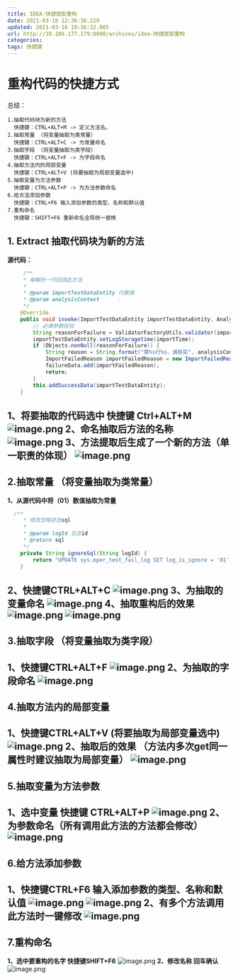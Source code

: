 ```yaml
---
title: IDEA-快捷提取重构
date: 2021-03-10 12:36:36.229
updated: 2021-03-16 19:36:22.085
url: http://39.106.177.179:8090/archives/idea-快捷提取重构
categories: 
tags: 快捷键
---
```


# 重构代码的快捷方式
总结：
```text
1.抽取代码块为新的方法
  快捷键：CTRL+ALT+M -> 定义方法名。
2.抽取常量 （将变量抽取为类常量）
  快捷键：CTRL+ALT+C -> 为常量命名
3.抽取字段 （将变量抽取为类字段）
  快捷键：CTRL+ALT+F -> 为字段命名
4.抽取方法内的局部变量
  快捷键：CTRL+ALT+V (将要抽取为局部变量选中)
5.抽取变量为方法参数
  快捷键：CTRL+ALT+P -> 为方法参数命名
6.给方法添加参数
  快捷键：CTRL+F6 输入添加参数的类型、名称和默认值
7.重构命名
  快捷键：SHIFT+F6 重新命名全局统一替换
```
## 1. Extract 抽取代码块为新的方法
**源代码：**
```java
     /**
     * 每解析一行回调此方法
     *
     * @param importTestDataEntity 行数据
     * @param analysisContext      .
     */
    @Override
    public void invoke(ImportTestDataEntity importTestDataEntity, AnalysisContext analysisContext) {
        // 必填参数校验
        String reasonForFailure = ValidatorFactoryUtils.validator(importTestDataEntity);
        importTestDataEntity.setLogStoragetime(importTime);
        if (Objects.nonNull(reasonForFailure)) {
            String reason = String.format("第%s行%s，请核实", analysisContext.readRowHolder().getRowIndex() + 1, reasonForFailure);
            ImportFailedReason importFailedReason = new ImportFailedReason(String.valueOf(UniqueID.generateId()), JSONObject.toJSONString(importTestDataEntity), reason, NOT_IGNORE, importTestDataEntity.getLogStoragetime());
            failureData.add(importFailedReason);
            return;
        }
        this.addSuccessData(importTestDataEntity);
    }
```
**1、将要抽取的代码选中 快捷键 Ctrl+ALT+M**
![image.png](http://39.106.177.179:8090/upload/2021/03/image-27a39570566f48a6978f230236b4cbe5.png)
**2、命名抽取后方法的名称**
![image.png](http://39.106.177.179:8090/upload/2021/03/image-92488dd76aa749f39a5770cd4e216ac6.png)
**3、方法提取后生成了一个新的方法（单一职责的体现）**
![image.png](http://39.106.177.179:8090/upload/2021/03/image-a6b0609a06504c8fa1a070c7b147baad.png)
---
## 2.抽取常量 （将变量抽取为类常量） 
**1、从源代码中将（01）数值抽取为常量**
```java
  /**
     * 修改忽略状态sql
     *
     * @param logId 日志id
     * @return sql
     */
    private String ignoreSql(String logId) {
        return "UPDATE sys.oper_test_fail_log SET log_is_ignore = '01' WHERE log_id = '" + logId + "'";
    }
```
**2、快捷键CTRL+ALT+C**
![image.png](http://39.106.177.179:8090/upload/2021/03/image-daf3cbe89fd549ef95b45c773ae0b9cb.png)
**3、为抽取的变量命名**
![image.png](http://39.106.177.179:8090/upload/2021/03/image-0d17752255a34526bc7beebd52f7efdb.png)
**4、抽取重构后的效果**
![image.png](http://39.106.177.179:8090/upload/2021/03/image-4cbb6375b4bb466c8f03b204cb5e2df8.png)
![image.png](http://39.106.177.179:8090/upload/2021/03/image-e6147a6b7961433ba297141973222c52.png)
---
## 3.抽取字段 （将变量抽取为类字段） 
**1、快捷键CTRL+ALT+F**
![image.png](http://39.106.177.179:8090/upload/2021/03/image-5ac56a6f2cc24cd2bf6a8493a8002d7c.png)
**2、为抽取的字段命名**
![image.png](http://39.106.177.179:8090/upload/2021/03/image-14d6f44080524bb3b069d14fdea49de9.png)
---
## 4.抽取方法内的局部变量 
**1、快捷键CTRL+ALT+V (将要抽取为局部变量选中)**
![image.png](http://39.106.177.179:8090/upload/2021/03/image-2eb49b9e4d254b91873ff9a395ee208e.png)
**2、抽取后的效果 （方法内多次get同一属性时建议抽取为局部变量）**
![image.png](http://39.106.177.179:8090/upload/2021/03/image-52f52143c97c45feae119896258c6197.png)
---
## 5.抽取变量为方法参数 
**1、选中变量 快捷键 CTRL+ALT+P**
![image.png](http://39.106.177.179:8090/upload/2021/03/image-7a5a5020412b4ef980afdc0ee6539e18.png)
**2、为参数命名（所有调用此方法的方法都会修改）**
![image.png](http://39.106.177.179:8090/upload/2021/03/image-4ff8af9c78834e2c9318fedd33d0bf62.png)
---
## 6.给方法添加参数 
**1、快捷键CTRL+F6 输入添加参数的类型、名称和默认值**
![image.png](http://39.106.177.179:8090/upload/2021/03/image-0c3d5322ac7346768f3b5d9e53ad1c7c.png)
![image.png](http://39.106.177.179:8090/upload/2021/03/image-c1cc241cdcaf4851bd30a0308153e624.png)
**2、有多个方法调用此方法时一键修改**
![image.png](http://39.106.177.179:8090/upload/2021/03/image-aea41b2400d744e6b3c4561077ee6f91.png)
---
## 7.重构命名 
**1、选中要重构的名字 快捷键SHIFT+F6**
![image.png](http://39.106.177.179:8090/upload/2021/03/image-39c50f6b5135483b9516042e43b4bc43.png)
**2、修改名称 回车确认**
![image.png](http://39.106.177.179:8090/upload/2021/03/image-693b13db62884dc289b79a7f6fa3fc1e.png)